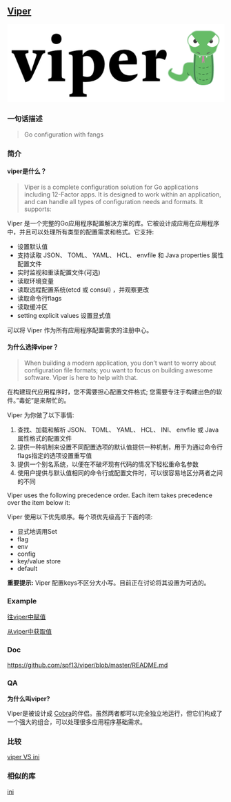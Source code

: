 ## [Viper](https://github.com/spf13/viper)

![Viper](https://github.com/spf13/viper/raw/master/.github/logo.png?raw=true)

### 一句话描述

> Go configuration with fangs

### 简介

#### viper是什么？

> Viper is a complete configuration solution for Go applications including 12-Factor apps. It is designed to work within an application, and can handle all types of configuration needs and formats. It supports:

Viper 是一个完整的Go应用程序配置解决方案的库。它被设计成应用在应用程序中，并且可以处理所有类型的配置需求和格式。它支持:

- 设置默认值
- 支持读取 JSON、 TOML、 YAML、 HCL、 envfile 和 Java properties 属性配置文件
- 实时监视和重读配置文件(可选)
- 读取环境变量
- 读取远程配置系统(etcd 或 consul) ，并观察更改
- 读取命令行flags
- 读取缓冲区
- setting explicit values 设置显式值

可以将 Viper 作为所有应用程序配置需求的注册中心。

#### 为什么选择viper？

> When building a modern application, you don’t want to worry about configuration file formats; you want to focus on building awesome software. Viper is here to help with that.

在构建现代应用程序时，您不需要担心配置文件格式; 您需要专注于构建出色的软件。”毒蛇”是来帮忙的。

Viper 为你做了以下事情:

1. 查找、加载和解析 JSON、 TOML、 YAML、 HCL、 INI、 envfile 或 Java 属性格式的配置文件
2. 提供一种机制来设置不同配置选项的默认值提供一种机制，用于为通过命令行flags指定的选项设置重写值
3. 提供一个别名系统，以便在不破坏现有代码的情况下轻松重命名参数
4. 使用户提供与默认值相同的命令行或配置文件时，可以很容易地区分两者之间的不同

Viper uses the following precedence order. Each item takes precedence over the item below it:

Viper 使用以下优先顺序。每个项优先级高于下面的项:

- 显式地调用Set
- flag
- env
- config 
- key/value store
- default 

**重要提示:** Viper 配置keys不区分大小写。目前正在讨论将其设置为可选的。

### Example

[往viper中赋值](https://github.com/spf13/viper#putting-values-into-viper)

[从viper中获取值](https://github.com/spf13/viper#getting-values-from-viper)

### Doc

https://github.com/spf13/viper/blob/master/README.md

### QA

**为什么叫viper?**

Viper是被设计成 [Cobra](https://github.com/spf13/cobra)的伴侣。虽然两者都可以完全独立地运行，但它们构成了一个强大的组合，可以处理很多应用程序基础需求。

### 比较

[viper VS ini](https://go.libhunt.com/compare-viper-vs-ini)

### 相似的库

[ini](https://github.com/go-ini/ini)


